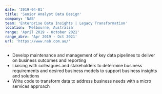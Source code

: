 ```yaml
---
date: '2019-04-01'
title: 'Senior Analyst Data Design'
company: 'NAB'
team: 'Enterprise Data Insights | Legacy Transformation'
location: 'Melbourne, Australia'
range: 'April 2019 - October 2021'
range_abrv: 'Apr 2019 - Oct 2021'
url: 'https://www.nab.com.au/'
---
```


- Develop maintenance and management of key data pipelines to deliver on business outcomes and reporting
- Liaising with colleagues and stakeholders to determine business requirements and desired business models to support business insights and solutions 
- Write code to transform data to address business needs with a micro services approach
